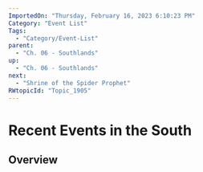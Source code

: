 ```yaml
---
ImportedOn: "Thursday, February 16, 2023 6:10:23 PM"
Category: "Event List"
Tags:
  - "Category/Event-List"
parent:
  - "Ch. 06 - Southlands"
up:
  - "Ch. 06 - Southlands"
next:
  - "Shrine of the Spider Prophet"
RWtopicId: "Topic_1905"
---
```

# Recent Events in the South
## Overview
